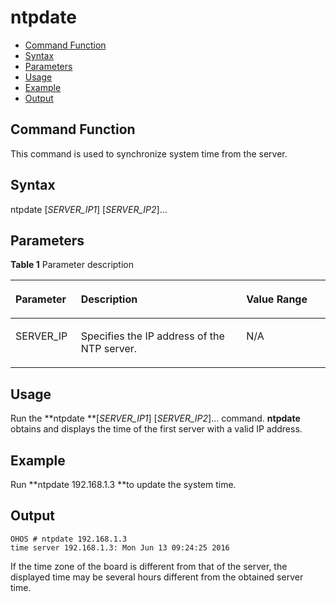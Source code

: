 # ntpdate<a name="EN-US_TOPIC_0000001179965859"></a>

-   [Command Function](#section38494293815)
-   [Syntax](#section5503114413387)
-   [Parameters](#section136934472383)
-   [Usage](#section121401651173816)
-   [Example](#section3431554203811)
-   [Output](#section18638194610115)

## Command Function<a name="section38494293815"></a>

This command is used to synchronize system time from the server.

## Syntax<a name="section5503114413387"></a>

ntpdate \[_SERVER\_IP1_\] \[_SERVER\_IP2_\]...

## Parameters<a name="section136934472383"></a>

**Table  1**  Parameter description

<a name="table2616mcpsimp"></a>
<table><thead align="left"><tr id="row2622mcpsimp"><th class="cellrowborder" valign="top" width="20.79%" id="mcps1.2.4.1.1"><p id="p2624mcpsimp"><a name="p2624mcpsimp"></a><a name="p2624mcpsimp"></a><strong id="b156978804711722"><a name="b156978804711722"></a><a name="b156978804711722"></a>Parameter</strong></p>
</th>
<th class="cellrowborder" valign="top" width="52.480000000000004%" id="mcps1.2.4.1.2"><p id="p2626mcpsimp"><a name="p2626mcpsimp"></a><a name="p2626mcpsimp"></a><strong id="b53501572310"><a name="b53501572310"></a><a name="b53501572310"></a>Description</strong></p>
</th>
<th class="cellrowborder" valign="top" width="26.729999999999997%" id="mcps1.2.4.1.3"><p id="p2628mcpsimp"><a name="p2628mcpsimp"></a><a name="p2628mcpsimp"></a><strong id="b88462564511722"><a name="b88462564511722"></a><a name="b88462564511722"></a>Value Range</strong></p>
</th>
</tr>
</thead>
<tbody><tr id="row2629mcpsimp"><td class="cellrowborder" valign="top" width="20.79%" headers="mcps1.2.4.1.1 "><p id="p2631mcpsimp"><a name="p2631mcpsimp"></a><a name="p2631mcpsimp"></a>SERVER_IP</p>
</td>
<td class="cellrowborder" valign="top" width="52.480000000000004%" headers="mcps1.2.4.1.2 "><p id="p2633mcpsimp"><a name="p2633mcpsimp"></a><a name="p2633mcpsimp"></a>Specifies the IP address of the NTP server.</p>
</td>
<td class="cellrowborder" valign="top" width="26.729999999999997%" headers="mcps1.2.4.1.3 "><p id="entry2634mcpsimpp0"><a name="entry2634mcpsimpp0"></a><a name="entry2634mcpsimpp0"></a>N/A</p>
</td>
</tr>
</tbody>
</table>

## Usage<a name="section121401651173816"></a>

Run the  **ntpdate **\[_SERVER\_IP1_\] \[_SERVER\_IP2_\]... command.  **ntpdate**  obtains and displays the time of the first server with a valid IP address.

## Example<a name="section3431554203811"></a>

Run  **ntpdate 192.168.1.3 **to update the system time.

## Output<a name="section18638194610115"></a>

```
OHOS # ntpdate 192.168.1.3
time server 192.168.1.3: Mon Jun 13 09:24:25 2016
```

If the time zone of the board is different from that of the server, the displayed time may be several hours different from the obtained server time.

